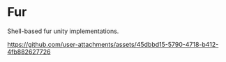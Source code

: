 # Fur
 Shell-based fur unity implementations.

https://github.com/user-attachments/assets/45dbbd15-5790-4718-b412-4fb882627726

